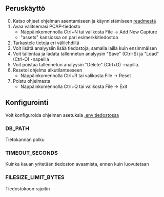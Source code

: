 ## Peruskäyttö
0. Katso ohjeet ohjelman asentamiseen ja käynnistämiseen [readmestä](/README.md)
1. Avaa valitsemasi PCAP-tiedosto
    - Näppäinkomennolla Ctrl+N tai valikosta File -> Add New Capture
    - "assets" kansiossa on pari esimerkkitiedostoa
2. Tarkastele tietoja eri välilehdillä
3. Voit lisätä analyysiin lisää tiedostoja, samalla lailla kuin ensimmäisen
4. Voit tallentaa ja ladata tallennetun analyysin "Save" (Ctrl-S) ja "Load" (Ctrl-O) -napeilla
5. Voit poistaa tallennetun analyysin "Delete" (Ctrl+D) -napilla.
6. Resetoi ohjelma alkutilanteeseen
    - Näppäinkomennolla Ctrl+R tai valikosta File -> Reset
7. Poistu ohjelmasta
    - Näppäinkomennolla Ctrl+Q tai valikosta File -> Exit

## Konfigurointi
Voit konfiguroida ohjelman asetuksia [.env tiedostossa](/.env)

### DB_PATH
Tietokannan polku

### TIMEOUT_SECONDS
Kuinka kauan yritetään tiedoston avaamista, ennen kuin luovutetaan

### FILESIZE_LIMIT_BYTES
Tiedostokoon rajoitin